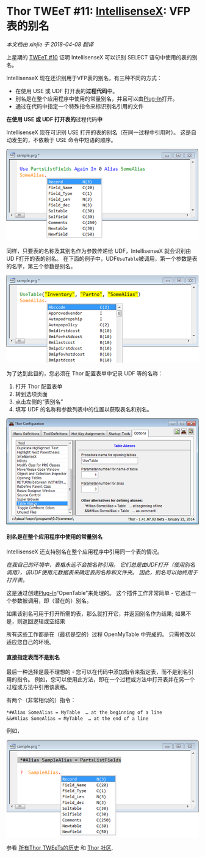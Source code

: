 ﻿Thor TWEeT #11: <a href="https://github.com/VFPX/IntelliSenseX" target="_blank">IntellisenseX</a>: VFP 表的别名
===
_本文档由 xinjie 于 2018-04-08 翻译_

上星期的 [TWEeT #10](Tweet_10.md) 证明 IntellisenseX 可以识别 SELECT 语句中使用的表的别名。

IntellisenseX 现在还识别用于VFP表的别名，有三种不同的方式：

*   在使用 USE 或 UDF 打开表的**过程代码**中。
*   别名是在整个应用程序中使用的常量别名，并且可以由[Plug-In](../Thor_add_plugins.md)打开。
*   通过在代码中指定一个特殊指令来标识别名引用的文件

**在使用 USE 或 UDF 打开表的**过程代码**中**

IntellisenseX 现在可识别 USE 打开的表的别名（在同一过程中引用时）。 这是自动发生的，不依赖于 USE 命令中短语的顺序。

![](Images/Tweet11a.png)

同样，只要表的名称及其别名作为参数传递给 UDF，IntellisenseX 就会识别由 UD F打开的表的别名。 在下面的例子中，UDF`UseTable`被调用，第一个参数是表的名字，第三个参数是别名。

![](Images/Tweet11b.png)

为了达到此目的，您必须在 Thor 配置表单中记录 UDF 等的名称：

1.  打开 Thor 配置表单
2.  转到选项页面
3.  点击左侧的“表别名”
4.  填写 UDF 的名称和参数列表中的位置以获取表名和别名。

![](Images/Tweet11c.png)

#### 别名是在整个应用程序中使用的常量别名

IntellisenseX 还支持别名在整个应用程序中引用同一个表的情况。

_在我自己的环境中，表格永远不会按名称引用。 它们总是由UDF打开（使用别名调用），该UDF使用元数据表来确定表的名称和文件夹。 因此，别名可以始终用于打开表。_

这是通过创建[Plug-In](Thor_add_plugins.md)“OpenTable”来处理的。 这个插件工作非常简单 - 它通过一个参数被调用，即（潜在的）别名。

如果该别名可用于打开所需的表，那么就打开它，并返回别名作为结果; 如果不是，则返回逻辑或空结果

所有这些工作都是在（最初是空的）过程 OpenMyTable 中完成的。 只需修改以适应您自己的环境。

#### 直接指定表而不是别名

最后一种选择是最不理想的 - 您可以在代码中添加指令来指定表，而不是别名引用的指令。 例如，您可以使用此方法，即在一个过程或方法中打开表并在另一个过程或方法中引用该表格。

有两个（非常相似的）指令：

    *#Alias SomeAlias = MyTable  … at the beginning of a line
    &&#Alias SomeAlias = MyTable  … at the end of a line

例如，

![](Images/Tweet11d.png)

参看 [所有Thor TWEeTs的历史](../TWEeTs.md) 和 [Thor 社区](https://groups.google.com/forum/?fromgroups#!forum/FoxProThor).

